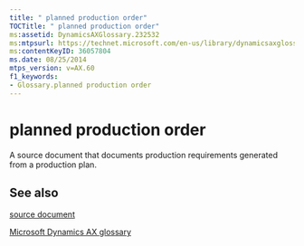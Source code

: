 ```yaml
---
title: " planned production order"
TOCTitle: " planned production order"
ms:assetid: DynamicsAXGlossary.232532
ms:mtpsurl: https://technet.microsoft.com/en-us/library/dynamicsaxglossary.232532(v=AX.60)
ms:contentKeyID: 36057804
ms.date: 08/25/2014
mtps_version: v=AX.60
f1_keywords:
- Glossary.planned production order
---
```


# planned production order

A source document that documents production requirements generated from a production plan.

## See also

[source document](source-document.md)

[Microsoft Dynamics AX glossary](glossary/microsoft-dynamics-ax-glossary.md)

  


